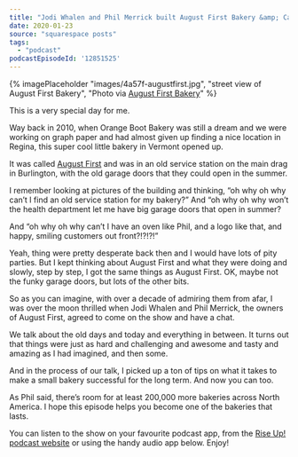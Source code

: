 ```yaml
---
title: "Jodi Whalen and Phil Merrick built August First Bakery &amp; Cafe.  It now runs without them, but is full of their spirit."
date: 2020-01-23
source: "squarespace posts"
tags: 
  - "podcast"
podcastEpisodeId: '12851525'
---
```


{% imagePlaceholder "images/4a57f-augustfirst.jpg", "street view of August First Bakery", "Photo via [August First Bakery](https://augustfirstvt.com)" %}

This is a very special day for me.

Way back in 2010, when Orange Boot Bakery was still a dream and we were working on graph paper and had almost given up finding a nice location in Regina, this super cool little bakery in Vermont opened up.

It was called [August First](https://augustfirstvt.com) and was in an old service station on the main drag in Burlington, with the old garage doors that they could open in the summer.

I remember looking at pictures of the building and thinking, “oh why oh why can’t I find an old service station for my bakery?” And “oh why oh why won’t the health department let me have big garage doors that open in summer?

And “oh why oh why can’t I have an oven like Phil, and a logo like that, and happy, smiling customers out front?!?!?!”

Yeah, thing were pretty desperate back then and I would have lots of pity parties. But I kept thinking about August First and what they were doing and slowly, step by step, I got the same things as August First. OK, maybe not the funky garage doors, but lots of the other bits.

So as you can imagine, with over a decade of admiring them from afar, I was over the moon thrilled when Jodi Whalen and Phil Merrick, the owners of August First, agreed to come on the show and have a chat.

We talk about the old days and today and everything in between. It turns out that things were just as hard and challenging and awesome and tasty and amazing as I had imagined, and then some.

And in the process of our talk, I picked up a ton of tips on what it takes to make a small bakery successful for the long term. And now you can too.

As Phil said, there’s room for at least 200,000 more bakeries across North America. I hope this episode helps you become one of the bakeries that lasts.

You can listen to the show on your favourite podcast app, from the [Rise Up! podcast website](http://riseuppod.com/rise-up-86-jodi-whalen-and-phil-merrick) or using the handy audio app below. Enjoy!


